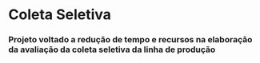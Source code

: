 # Coleta Seletiva

### Projeto voltado a redução de tempo e recursos na elaboração da avaliação da coleta seletiva da linha de produção
